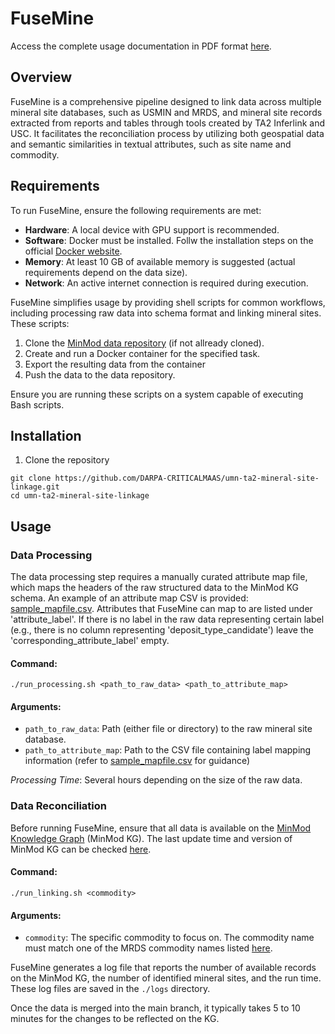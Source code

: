 # FuseMine
Access the complete usage documentation in PDF format [here](https://github.com/DARPA-CRITICALMAAS/umn-ta2-mineral-site-linkage/blob/main/FuseMine%20Usage%20Documentation.pdf).

## Overview
FuseMine is a comprehensive pipeline designed to link data across multiple mineral site databases, such as USMIN and MRDS, and mineral site records extracted from reports and tables through tools created by TA2 Inferlink and USC. It facilitates the reconciliation process by utilizing both geospatial data and semantic similarities in textual attributes, such as site name and commodity. 

## Requirements
To run FuseMine, ensure the following requirements are met:
- **Hardware**: A local device with GPU support is recommended.
- **Software**: Docker must be installed. Follw the installation steps on the official [Docker website](https://docs.docker.com/engine/install/).
- **Memory**: At least 10 GB of available memory is suggested (actual requirements depend on the data size).
- **Network**: An active internet connection is required during execution.

FuseMine simplifies usage by providing shell scripts for common workflows, including processing raw data into schema format and linking mineral sites. These scripts:
1. Clone the [MinMod data repository](https://github.com/DARPA-CRITICALMAAS/ta2-minmod-data) (if not allready cloned).
2. Create and run a Docker container for the specified task.
3. Export the resulting data from the container
4. Push the data to the data repository.

Ensure you are running these scripts on a system capable of executing Bash scripts.

## Installation
1. Clone the repository
```
git clone https://github.com/DARPA-CRITICALMAAS/umn-ta2-mineral-site-linkage.git
cd umn-ta2-mineral-site-linkage
```

## Usage
### Data Processing
The data processing step requires a manually curated attribute map file, which maps the headers of the raw structured data to the MinMod KG schema. An example of an attribute map CSV is provided: [sample_mapfile.csv](https://github.com/DARPA-CRITICALMAAS/umn-ta2-mineral-site-linkage/blob/main/sample_mapfile.csv). Attributes that FuseMine can map to are listed under 'attribute_label'. If there is no label in the raw data representing certain label (e.g., there is no column representing 'deposit_type_candidate') leave the 'corresponding_attribute_label' empty.

#### Command:
```
./run_processing.sh <path_to_raw_data> <path_to_attribute_map>
```

#### Arguments:
- `path_to_raw_data`: Path (either file or directory) to the raw mineral site database.
- `path_to_attribute_map`: Path to the CSV file containing label mapping information (refer to [sample_mapfile.csv](https://github.com/DARPA-CRITICALMAAS/umn-ta2-mineral-site-linkage/blob/main/sample_mapfile.csv) for guidance)

*Processing Time*: Several hours depending on the size of the raw data.

### Data Reconciliation
Before running FuseMine, ensure that all data is available on the [MinMod Knowledge Graph](https://minmod.isi.edu/) (MinMod KG). The last update time and version of MinMod KG can be checked [here](https://minmod.isi.edu/resource/kg).

#### Command:
```
./run_linking.sh <commodity>
```

#### Arguments:
- `commodity`: The specific commodity to focus on. The commodity name must match one of the MRDS commodity names listed [here](https://github.com/DARPA-CRITICALMAAS/ta2-minmod-data/blob/main/data/entities/commodity.csv).

FuseMine generates a log file that reports the number of available records on the MinMod KG, the number of identified mineral sites, and the run time. These log files are saved in the `./logs` directory.

Once the data is merged into the main branch, it typically takes 5 to 10 minutes for the changes to be reflected on the KG.